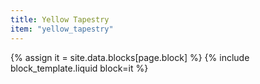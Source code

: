 ```yaml
---
title: Yellow Tapestry
item: "yellow_tapestry"
---
```


{% assign it = site.data.blocks[page.block] %}
{% include block_template.liquid block=it %}

